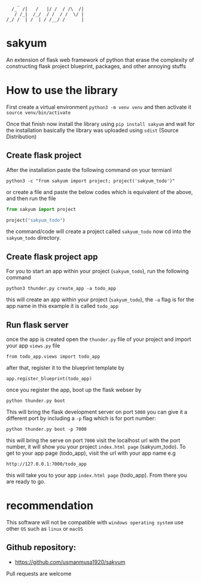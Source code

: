 
        _
      /_  /|   /   |/ /  / /\  /|
       / /_|  /_/  / /  / /  \/ |
    /_/ /  | /  | / /__/ /      |

# sakyum

An extension of flask web framework of python that erase the complexity of constructing flask project blueprint, packages, and other annoying stuffs

# How to use the library
First create a virtual environment `python3 -m venv venv` and then activate it `source venv/bin/activate`

Once that finish now install the library using `pip install sakyum` and wait for the installation basically the library was uploaded using `sdist` (Source Distribution)

## Create flask project
After the installation paste the following command on your termianl

`python3 -c "from sakyum import project; project('sakyum_todo')"`

or create a file and paste the below codes which is equivalent of the above, and then run the file

```python
from sakyum import project

project("sakyum_todo")
```

the command/code will create a project called `sakyum_todo` now cd into the `sakyum_todo` directory.

## Create flask project app
For you to start an app within your project (`sakyum_todo`), run the following command

`python3 thunder.py create_app -a todo_app`

this will create an app within your project (`sakyum_todo`), the `-a` flag is for the app name in this example it is called `todo_app`

## Run flask server
once the app is created open the `thunder.py` file of your project and import your app `views.py` file

`from todo_app.views import todo_app`

after that, register it to the blueprint template by

`app.register_blueprint(todo_app)`

once you register the app, boot up the flask webser by

`python thunder.py boot`

This will bring the flask development server on port `5000` you can give it a different port by including a `-p` flag which is for port number:

`python thunder.py boot -p 7000`

this will bring the serve on port `7000` visit the localhost url with the port number, it will show you your project `index.html page` (sakyum_todo). To get to your app page (todo_app), visit the url with your app name e.g

`http://127.0.0.1:7000/todo_app`

this will take you to your app `index.html page` (todo_app). From there you are ready to go.

# recommendation
This software will not be compatible with `windows operating system` use other `OS` such as `linux` or `macOS`

## Github repository:

- https://github.com/usmanmusa1920/sakyum

Pull requests are welcome
